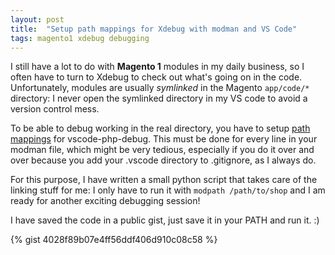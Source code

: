 ```yaml
---
layout: post
title:  "Setup path mappings for Xdebug with modman and VS Code"
tags: magento1 xdebug debugging
---
```


I still have a lot to do with **Magento 1** modules in my daily business, so I often have to turn to Xdebug to check out what's going on in the code. Unfortunately, modules are usually *symlinked* in the Magento `app/code/*` directory: I never open the symlinked directory in my VS code to avoid a version control mess.

To be able to debug working in the real directory, you have to setup [path mappings](https://github.com/felixfbecker/vscode-php-debug#remote-host-debugging) for vscode-php-debug. This must be done for every line in your modman file, which might be very tedious, especially if you do it over and over because you add your .vscode directory to .gitignore, as I always do.

For this purpose, I have written a small python script that takes care of the linking stuff for me: I only have to run it with `modpath /path/to/shop` and I am ready for another exciting debugging session!

I have saved the code in a public gist, just save it in your PATH and run it. :)

{% gist 4028f89b07e4ff56ddf406d910c08c58 %}
